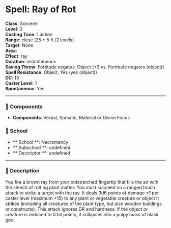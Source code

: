 
# Spell: Ray of Rot
**Class**: Sorcerer  
**Level**: 3  
**Casting Time**: 1 action  
**Range**: close (25 + 5 ft./2 levels)  
**Target**: _None_  
**Area**:   
**Effect**: ray  
**Duration**: instantaneous  
**Saving Throw**: Fortitude negates, Object (+3 vs. Fortitude negates (object))  
**Spell Resistance**: Object, Yes (yes (object))  
**DC**: 13  
**Caster Level**: 1  
**Spontaneous**: Yes

---

### 🔮 Components
- **Components**: Verbal, Somatic, Material or Divine Focus

### 🏫 School
- ** School **: Necromancy
- ** Subschool **: undefined
- ** Descriptor **: undefined
---

### 📜 Description
You fire a brown ray from your outstretched fingertip that fills the air with the stench of rotting plant matter. You must succeed on a ranged touch attack to strike a target with the ray. It deals 3d6 points of damage +1 per caster level (maximum +15) to any plant or vegetable creature or object it strikes (including all creatures of the plant type, but also wooden buildings or constructs). This attack ignores DR and hardness. If the object or creature is reduced to 0 hit points, it collapses into a pulpy mass of black goo.
